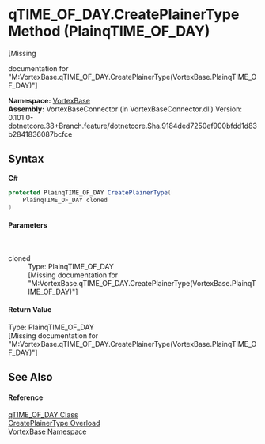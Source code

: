 # qTIME_OF_DAY.CreatePlainerType Method (PlainqTIME_OF_DAY)
 

\[Missing <summary> documentation for "M:VortexBase.qTIME_OF_DAY.CreatePlainerType(VortexBase.PlainqTIME_OF_DAY)"\]

**Namespace:**&nbsp;<a href="N_VortexBase.md">VortexBase</a><br />**Assembly:**&nbsp;VortexBaseConnector (in VortexBaseConnector.dll) Version: 0.101.0-dotnetcore.38+Branch.feature/dotnetcore.Sha.9184ded7250ef900bfdd1d83b2841836087bcfce

## Syntax

**C#**<br />
``` C#
protected PlainqTIME_OF_DAY CreatePlainerType(
	PlainqTIME_OF_DAY cloned
)
```


#### Parameters
&nbsp;<dl><dt>cloned</dt><dd>Type: PlainqTIME_OF_DAY<br />\[Missing <param name="cloned"/> documentation for "M:VortexBase.qTIME_OF_DAY.CreatePlainerType(VortexBase.PlainqTIME_OF_DAY)"\]</dd></dl>

#### Return Value
Type: PlainqTIME_OF_DAY<br />\[Missing <returns> documentation for "M:VortexBase.qTIME_OF_DAY.CreatePlainerType(VortexBase.PlainqTIME_OF_DAY)"\]

## See Also


#### Reference
<a href="T_VortexBase_qTIME_OF_DAY.md">qTIME_OF_DAY Class</a><br /><a href="Overload_VortexBase_qTIME_OF_DAY_CreatePlainerType.md">CreatePlainerType Overload</a><br /><a href="N_VortexBase.md">VortexBase Namespace</a><br />